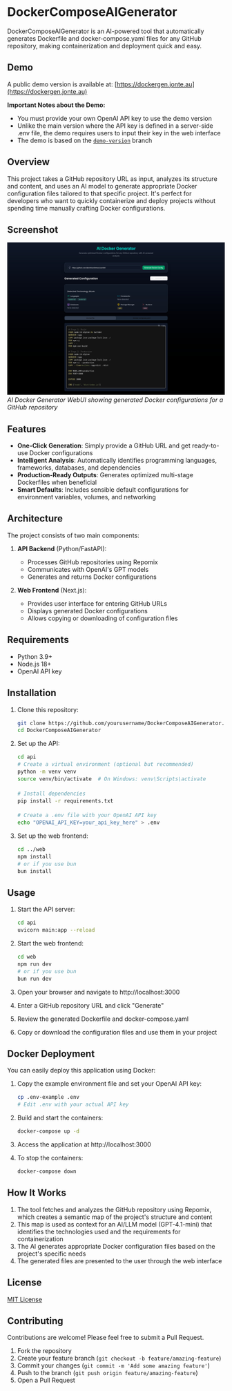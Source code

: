 # DockerComposeAIGenerator

DockerComposeAIGenerator is an AI-powered tool that automatically generates Dockerfile and docker-compose.yaml files for any GitHub repository, making containerization and deployment quick and easy.

## Demo

A public demo version is available at: [https://dockergen.jonte.au](https://dockergen.jonte.au)

**Important Notes about the Demo:**
- You must provide your own OpenAI API key to use the demo version
- Unlike the main version where the API key is defined in a server-side .env file, the demo requires users to input their key in the web interface
- The demo is based on the [`demo-version`](https://github.com/yourusername/DockerComposeAIGenerator/tree/demo-version) branch

## Overview

This project takes a GitHub repository URL as input, analyzes its structure and content, and uses an AI model to generate appropriate Docker configuration files tailored to that specific project. It's perfect for developers who want to quickly containerize and deploy projects without spending time manually crafting Docker configurations.

## Screenshot

![AI Docker Generator Screenshot](screenshot.jpg)
*AI Docker Generator WebUI showing generated Docker configurations for a GitHub repository*

## Features

- **One-Click Generation**: Simply provide a GitHub URL and get ready-to-use Docker configurations
- **Intelligent Analysis**: Automatically identifies programming languages, frameworks, databases, and dependencies
- **Production-Ready Outputs**: Generates optimized multi-stage Dockerfiles when beneficial
- **Smart Defaults**: Includes sensible default configurations for environment variables, volumes, and networking

## Architecture

The project consists of two main components:

1. **API Backend** (Python/FastAPI):
   - Processes GitHub repositories using Repomix
   - Communicates with OpenAI's GPT models
   - Generates and returns Docker configurations

2. **Web Frontend** (Next.js):
   - Provides user interface for entering GitHub URLs
   - Displays generated Docker configurations
   - Allows copying or downloading of configuration files

## Requirements

- Python 3.9+
- Node.js 18+
- OpenAI API key

## Installation

1. Clone this repository:
   ```bash
   git clone https://github.com/yourusername/DockerComposeAIGenerator.git
   cd DockerComposeAIGenerator
   ```

2. Set up the API:
   ```bash
   cd api
   # Create a virtual environment (optional but recommended)
   python -m venv venv
   source venv/bin/activate  # On Windows: venv\Scripts\activate
   
   # Install dependencies
   pip install -r requirements.txt
   
   # Create a .env file with your OpenAI API key
   echo "OPENAI_API_KEY=your_api_key_here" > .env
   ```

3. Set up the web frontend:
   ```bash
   cd ../web
   npm install
   # or if you use bun
   bun install
   ```

## Usage

1. Start the API server:
   ```bash
   cd api
   uvicorn main:app --reload
   ```

2. Start the web frontend:
   ```bash
   cd web
   npm run dev
   # or if you use bun
   bun run dev
   ```

3. Open your browser and navigate to http://localhost:3000

4. Enter a GitHub repository URL and click "Generate"

5. Review the generated Dockerfile and docker-compose.yaml

6. Copy or download the configuration files and use them in your project

## Docker Deployment

You can easily deploy this application using Docker:

1. Copy the example environment file and set your OpenAI API key:
   ```bash
   cp .env-example .env
   # Edit .env with your actual API key
   ```

2. Build and start the containers:
   ```bash
   docker-compose up -d
   ```

3. Access the application at http://localhost:3000

4. To stop the containers:
   ```bash
   docker-compose down
   ```

## How It Works

1. The tool fetches and analyzes the GitHub repository using Repomix, which creates a semantic map of the project's structure and content
2. This map is used as context for an AI/LLM model (GPT-4.1-mini) that identifies the technologies used and the requirements for containerization
3. The AI generates appropriate Docker configuration files based on the project's specific needs
4. The generated files are presented to the user through the web interface

## License

[MIT License](LICENSE)

## Contributing

Contributions are welcome! Please feel free to submit a Pull Request.

1. Fork the repository
2. Create your feature branch (`git checkout -b feature/amazing-feature`)
3. Commit your changes (`git commit -m 'Add some amazing feature'`)
4. Push to the branch (`git push origin feature/amazing-feature`)
5. Open a Pull Request 